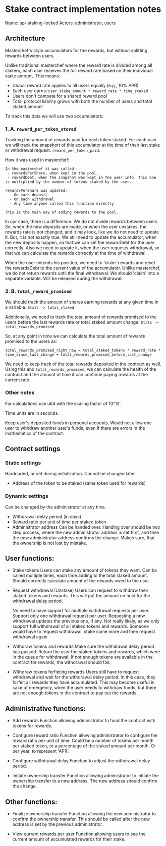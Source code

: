 # Stake contract implementation notes

Name: spl-staking-locked
Actors: administrator, users

## Architecture
Masterchef's style accumulators for the rewards, but without splitting rewards between users.

Unlike traditional masterchef where the reward rate is divided among all stakers, each user receives the full reward rate based on their individual stake amount. This means:
- Global reward rate applies to all users equally (e.g., 10% APR)
- Each user earns: `user_stake_amount * reward_rate * time_staked`
- Users don't compete for a shared reward pool
- Total protocol liability grows with both the number of users and total staked amount

To track this data we will use two accumulators:

### 1. A. `reward_per_token_stored`
Tracking the amount of rewards paid for each token staked.
For each user we will track the snapshort of this accumulator at the time of their last stake or withdrawal request. `reward_per_token_paid`.

How it was used in masterchef:
```
In the masterchef it was called:
 - rewardsPerShare, when kept in the pool.
 - rewardDebt, when the snapshot was kept in the user info. This one is multiplied by the number of tokens staked by the user.

rewardsPerShare was updated:
  - On each deposit
  - On each withdrawal
  - Any time anyone called this function directly

This is the main way of adding rewards to the pool.
```

In our case, there is a difference. We do not divide rewards between users. So, when the new deposits are made, or when the user unstakes, the rewards rate is not changed, and it may look, like we do not need to update it. But, it is not exactly true. We still need to update the accumulator, when the new deposits happen, so that we can set the rewardDebt for the user correctly.
Also we need to update it, when the user requests withdrawal, so that we can calculate the rewards correctly at the time of withdrawal.


When the user extends his position, we need to 'claim' rewards and reset the rewardsDebt to the current value of the accumulator.
Unlike masterchef, we do not return rewards until the final withdrawal. We should 'claim' into a separate variable. Will be released during the withdrawal.

### 2. B. `total_reward_promised`
We should track the amount of shares earning rewards at any given time in a variable. `Stats -> total_staked`

Additionally, we need to track the total amount of rewards promised to the users before the last rewards rate or total_staked amount change. `Stats -> total_rewards_promised`

So, at any point in time we can calculate the total amount of rewards promised to the users as:

```
total_rewards_promised_right_now = total_staked_tokens * reward_rate * time_since_last_change + total_rewards_promised_before_last_change
```

We need to keep track of the total rewards deposited in the contract as well.
Using this and `total_rewards_promised`, we can calculate the health of the contract and the amount of time it can continue paying rewards at the current rate.


### Other notes
For calculations use u64 with the scaling factor of 10^12.

Time units are in seconds.

Keep user's deposited funds in personal accounts. Would not allow one user to withdraw another user's funds, even if there are errors in the mathematics of the contract.

## Contract settings

### Static settings
Hardcoded, or set during initialization. Cannot be changed later.
 - Address of the token to be staked (same token used for rewards)

### Dynamic settings
Can be changed by the administrator at any time.
 - Withdrawal delay
   period (in days)
 - Reward ratio
   per unit of time per staked token
 - Administrator address
   Can be handed over. Handing over should be two step process, where the new administrator address is set first, and then the new administrator address confirms the change. Makes sure, that the ownership is not lost by mistake.

## User functions:
- Stake tokens
  Users can stake any amount of tokens they want.
  Can be called multiple times, each time adding to the total staked amount.
  Should correctly calculate amount of the rewards owed to the user.

- Request withdrawal (Unstake)
  Users can request to withdraw their staked tokens and rewards.
  This will put the amount on hold for the withdrawal delay period.

  No need to have support for multiple withdrawal requests per user.
  Support only one withdrawal request per user.
  Requesting a new withdrawal updates the previous one, if any.
  Not really likely, as we only support full withdrawal of all staked tokens and rewards. Someone would have to request withdrawal, stake some more and then request withdrawal again.

- Withdraw tokens and rewards
  Make sure the withdrawal delay period has passed.
  Return the user the staked tokens and rewards, which were in the queue for withdrawal.
  If not enough tokens are available in the contract for rewards, the withdrawal should fail.

- Withdraw tokens forfieting rewards
  Users still have to request withdrawal and wait for the withdrawal delay period.
  In this case, they forfeit all rewards they have accumulated.
  This may become useful in case of emergency, when the user needs to withdraw funds, but there are not enough tokens in the contract to pay out the rewards.

## Administrative functions:

 - Add rewards
   Function allowing administrator to fund the contract with tokens for rewards.

 - Configure reward ratio
   Function allowing administrator to configure the reward ratio per unit of time.
   Could be a number of tokens per month per staked token, or a percentage of the staked amount per month. Or per year, to represent 'APR'.

 - Configure withdrawal delay
   Function to adjust the withdrawal delay period.

 - Initiate ownership transfer
   Function allowing administrator to initiate the ownership transfer to a new address.
   The new address should confirm the change.

## Other functions:
 - Finalize ownership transfer
   Function allowing the new administrator to confirm the ownership transfer.
   This should be called after the new address is set by the previous administrator.

 - View current rewards per user
   Function allowing users to see the current amount of accumulated rewards for their stake.
